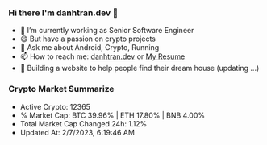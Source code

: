 ### Hi there I'm danhtran.dev 👋

- 🔭 I’m currently working as Senior Software Engineer
- 😄 But have a passion on crypto projects
- 💬 Ask me about Android, Crypto, Running 
- 📫 How to reach me: <a href="https://danhtran.dev" target="_blank">danhtran.dev</a> or <a href="Dan-Resume.pdf" target="_blank">My Resume</a>
- 🌱 Building a website to help people find their dream house (updating ...)

### Crypto Market Summarize
- Active Crypto: 12365
- % Market Cap: BTC 39.96% | ETH 17.80% | BNB 4.00%
- Total Market Cap Changed 24h: 1.12%
- Updated At: 2/7/2023, 6:19:46 AM
